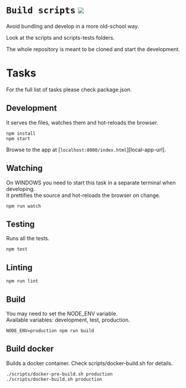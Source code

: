 # `Build scripts` ![](https://github.com/1024gs/build-scripts/actions/workflows/node.js.yml/badge.svg)

Avoid bundling and develop in a more old-school way.

Look at the scripts and scripts-tests folders.

The whole repository is meant to be cloned and start the development.

# Tasks

For the full list of tasks please check package.json.

## Development

It serves the files, watches them and hot-reloads the browser.

```
npm install
npm start
```

Browse to the app at [`localhost:8000/index.html`][local-app-url].



## Watching

On WINDOWS you need to start this task in a separate terminal when developing. <br/>
It prettifies the source and hot-reloads the browser on change.

```
npm run watch
```


## Testing

Runs all the tests.

```
npm test
```


## Linting

```
npm run lint
```


## Build

You may need to set the NODE_ENV variable. <br/>
Available variables: development, test, production.

```
NODE_ENV=production npm run build
```


## Build docker

Builds a docker container. Check scripts/docker-build.sh for details.

```
./scripts/docker-pre-build.sh production
./scripts/docker-build.sh production
```

